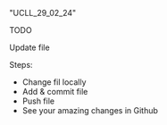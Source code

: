 "UCLL_29_02_24"

TODO 

Update file 

Steps:
* Change fil locally
* Add & commit file
* Push file
* See your amazing changes in Github